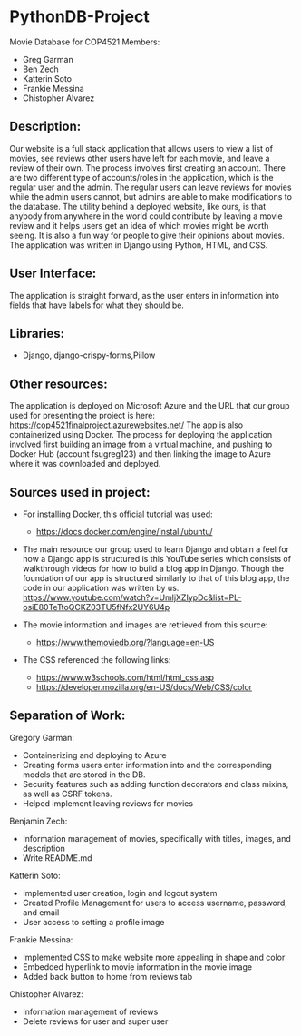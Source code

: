 # PythonDB-Project
Movie Database for COP4521
Members: 
- Greg Garman
- Ben Zech
- Katterin Soto
- Frankie Messina
- Chistopher Alvarez


## Description:
Our website is a full stack application that allows users to view a list of movies, see reviews other users have left for each movie, and leave a review of their own. The process involves first creating an account. There are two different type of accounts/roles in the application, which is the regular user and the admin. The regular users can leave reviews for movies while the admin users cannot, but admins are able to make modifications to the database. The utility behind a deployed website, like ours, is that anybody from anywhere in the world could contribute by leaving a movie review and it helps users get an idea of which movies might be worth seeing. It is also a fun way for people to give their opinions about movies. The application was written in Django using Python, HTML, and CSS.


## User Interface:
The application is straight forward, as the user enters in information into fields that have labels for what they should be. 

## Libraries:
- Django, django-crispy-forms,Pillow  

## Other resources:
The application is deployed on Microsoft Azure and the URL that our group used for presenting the project is here:
https://cop4521finalproject.azurewebsites.net/
The app is also containerized using Docker. The process for deploying the application involved first building an image from a virtual machine, and pushing to Docker Hub (account fsugreg123) and then linking the image to Azure where it was downloaded and deployed.

## Sources used in project:
- For installing Docker, this official tutorial was used:
  - https://docs.docker.com/engine/install/ubuntu/

- The main resource our group used to learn Django and obtain a feel for how a Django app is structured is this YouTube series which consists of walkthrough videos for how to build a blog app in Django. Though the foundation of our app is structured similarly to that of this blog app, the code in our application was written by us.
https://www.youtube.com/watch?v=UmljXZIypDc&list=PL-osiE80TeTtoQCKZ03TU5fNfx2UY6U4p

- The movie information and images are retrieved from this source:
  - https://www.themoviedb.org/?language=en-US

- The CSS referenced the following links:
  - https://www.w3schools.com/html/html_css.asp
  - https://developer.mozilla.org/en-US/docs/Web/CSS/color

## Separation of Work:
Gregory Garman:
- Containerizing and deploying to Azure
- Creating forms users enter information into and the corresponding models that are stored in the DB.
- Security features such as adding function decorators and class mixins, as well as CSRF tokens.
- Helped implement leaving reviews for movies

Benjamin Zech:
- Information management of movies, specifically with titles, images, and description
- Write README.md

Katterin Soto:
- Implemented user creation, login and logout system
- Created Profile Management for users to access username, password, and email
- User access to setting a profile image

Frankie Messina:
- Implemented CSS to make website more appealing in shape and color
- Embedded hyperlink to movie information in the movie image
- Added back button to home from reviews tab

Chistopher Alvarez:
- Information management of reviews
- Delete reviews for user and super user


